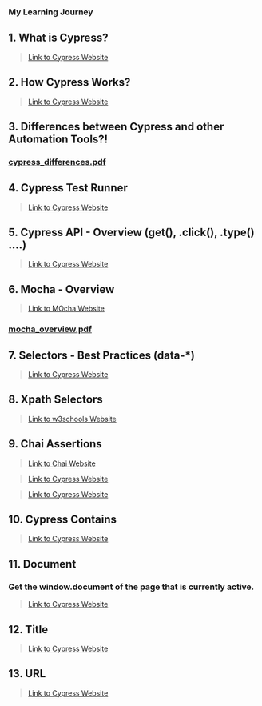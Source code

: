 <!-- @format -->

### My Learning Journey

## 1. What is Cypress?

> [Link to Cypress Website](https://www.cypress.io/app#browser_testing)

## 2. How Cypress Works?

> [Link to Cypress Website](https://www.cypress.io/how-it-works)

## 3. Differences between Cypress and other Automation Tools?!

### [cypress_differences.pdf](https://github.com/alex197925/cypress-test-website/files/14050846/cypress_differences.pdf)

## 4. Cypress Test Runner

> [Link to Cypress Website](https://docs.cypress.io/guides/core-concepts/cypress-app)

## 5. Cypress API - Overview (get(), .click(), .type() ....)

> [Link to Cypress Website](https://docs.cypress.io/api/table-of-contents/)

## 6. Mocha - Overview

> [Link to MOcha Website](https://mochajs.org/)

### [mocha_overview.pdf](https://github.com/alex197925/cypress-test-website/files/14050923/mocha_overview.pdf)

## 7. Selectors - Best Practices (data-\*)

> [Link to Cypress Website](https://docs.cypress.io/guides/references/best-practices)

## 8. Xpath Selectors

> [Link to w3schools Website](https://www.w3schools.com/xml/xpath_syntax.asp)

## 9. Chai Assertions

> [Link to Chai Website](https://www.chaijs.com/)

> [Link to Cypress Website](https://docs.cypress.io/guides/references/assertions#Adding-New-Assertions)

> [Link to Cypress Website](https://docs.cypress.io/guides/references/assertions#Chai-jQuery)

## 10. Cypress Contains

> [Link to Cypress Website](https://docs.cypress.io/api/commands/contains#Syntax)

## 11. Document

### Get the window.document of the page that is currently active.

> [Link to Cypress Website](https://docs.cypress.io/api/commands/document#Syntax)

## 12. Title

> [Link to Cypress Website](https://docs.cypress.io/api/commands/title#Syntax)

## 13. URL

> [Link to Cypress Website](https://docs.cypress.io/api/commands/url#Syntax)
